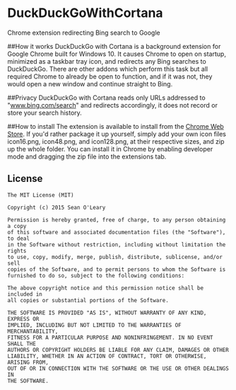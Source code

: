 DuckDuckGoWithCortana
=================
Chrome extension redirecting Bing search to Google

##How it works
DuckDuckGo with Cortana is a background extension for Google Chrome built for Windows 10. It causes Chrome to open on startup, minimized as a taskbar tray icon, and redirects any Bing searches to DuckDuckGo. There are other addons which perform this task but all required Chrome to already be open to function, and if it was not, they would open a new window and continue straight to Bing.

##Privacy
DuckDuckGo with Cortana reads only URLs addressed to "www.bing.com/search" and redirects accordingly, it does not record or store your search history.

##How to install
The extension is available to install from the [Chrome Web Store](https://chrome.google.com/webstore/detail/duckduckgo-with-cortana/fhhjklgfnidnccndjilcoeakkgjogmac). If you'd rather package it up yourself, simply add your own icon files icon16.png, icon48.png, and icon128.png, at their respective sizes, and zip up the whole folder. You can install it in Chrome by enabling developer mode and dragging the zip file into the extensions tab.

## License
```
The MIT License (MIT)

Copyright (c) 2015 Sean O'Leary

Permission is hereby granted, free of charge, to any person obtaining a copy
of this software and associated documentation files (the "Software"), to deal
in the Software without restriction, including without limitation the rights
to use, copy, modify, merge, publish, distribute, sublicense, and/or sell
copies of the Software, and to permit persons to whom the Software is
furnished to do so, subject to the following conditions:

The above copyright notice and this permission notice shall be included in
all copies or substantial portions of the Software.

THE SOFTWARE IS PROVIDED "AS IS", WITHOUT WARRANTY OF ANY KIND, EXPRESS OR
IMPLIED, INCLUDING BUT NOT LIMITED TO THE WARRANTIES OF MERCHANTABILITY,
FITNESS FOR A PARTICULAR PURPOSE AND NONINFRINGEMENT. IN NO EVENT SHALL THE
AUTHORS OR COPYRIGHT HOLDERS BE LIABLE FOR ANY CLAIM, DAMAGES OR OTHER
LIABILITY, WHETHER IN AN ACTION OF CONTRACT, TORT OR OTHERWISE, ARISING FROM,
OUT OF OR IN CONNECTION WITH THE SOFTWARE OR THE USE OR OTHER DEALINGS IN
THE SOFTWARE.
```


